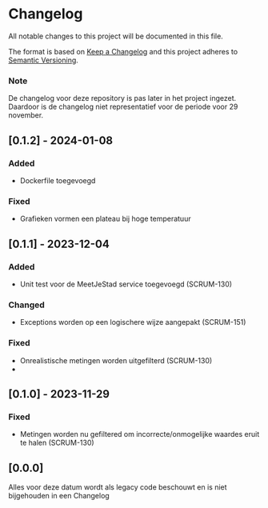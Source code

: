 # Changelog

All notable changes to this project will be documented in this file.

The format is based on [Keep a Changelog](http://keepachangelog.com/en/1.0.0/)
and this project adheres to [Semantic Versioning](http://semver.org/spec/v2.0.0.html).

### Note
De changelog voor deze repository is pas later in het project ingezet. Daardoor is de changelog niet representatief voor de periode voor 29 november.

## [0.1.2] - 2024-01-08

### Added
- Dockerfile toegevoegd

### Fixed
- Grafieken vormen een plateau bij hoge temperatuur

## [0.1.1] - 2023-12-04

### Added
- Unit test voor de MeetJeStad service toegevoegd (SCRUM-130)

### Changed
- Exceptions worden op een logischere wijze aangepakt (SCRUM-151)

### Fixed
- Onrealistische metingen worden uitgefilterd (SCRUM-130)
- 

## [0.1.0] - 2023-11-29

### Fixed
- Metingen worden nu gefiltered om incorrecte/onmogelijke waardes eruit te halen (SCRUM-130)

## [0.0.0]

Alles voor deze datum wordt als legacy code beschouwt en is niet bijgehouden in een Changelog